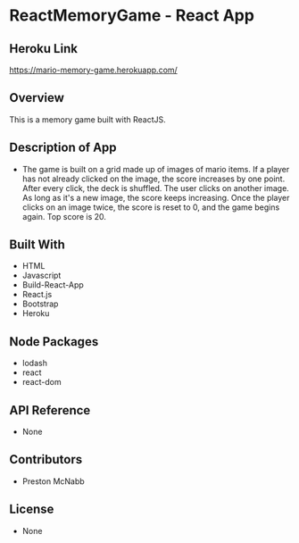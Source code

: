 # ReactMemoryGame - React App

## Heroku Link

https://mario-memory-game.herokuapp.com/

## Overview
This is a memory game built with ReactJS.

## Description of App

* The game is built on a grid made up of images of mario items. If a player has not already clicked on the image, the score increases by one point. After every click, the deck is shuffled. The user clicks on another image. As long as it's a new image, the score keeps increasing. Once the player clicks on an image twice, the score is reset to 0, and the game begins again. Top score is 20.

## Built With

* HTML
* Javascript
* Build-React-App
* React.js
* Bootstrap
* Heroku

## Node Packages

* lodash
* react
* react-dom

## API Reference

* None

## Contributors

* Preston McNabb

## License

* None
